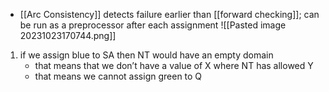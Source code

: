 - [[Arc Consistency]] detects failure earlier than [[forward checking]]; can be run as a preprocessor after each assignment
![[Pasted image 20231023170744.png]]
1. if we assign blue to SA then NT would have an empty domain
	- that means that we don’t have a value of X where NT has allowed Y
	- that means we cannot assign green to Q
